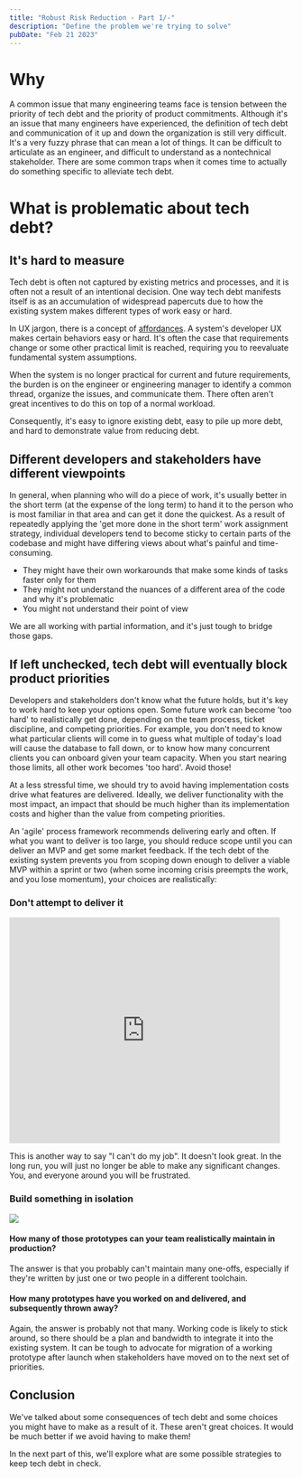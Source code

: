 ```yaml
---
title: "Robust Risk Reduction - Part 1/-"
description: "Define the problem we're trying to solve"
pubDate: "Feb 21 2023"
---
```


# Why

A common issue that many engineering teams face is tension between the priority of tech debt and the priority of
product commitments. Although it's an issue that many engineers have experienced, the definition of tech debt and
communication of it up and down the organization is still very difficult. It's a very fuzzy phrase that can mean a lot of things.
It can be difficult to articulate as an engineer, and difficult to understand as a nontechnical stakeholder. There are
some common traps when it comes time to actually do something specific to alleviate tech debt.

# What is problematic about tech debt?

## It's hard to measure

Tech debt is often not captured by existing metrics and processes, and it is often not a result of an intentional decision.
One way tech debt manifests itself is as an accumulation of widespread papercuts due to how the existing system makes different
types of work easy or hard.

In UX jargon, there is a concept of
[affordances](https://uxplanet.org/ux-design-glossary-how-to-use-affordances-in-user-interfaces-393c8e9686e4). A system's
developer UX makes certain behaviors easy or hard. It's often the case that requirements change or some other practical limit
is reached, requiring you to reevaluate fundamental system assumptions.

When the system is no longer practical for current and future requirements, the burden is on the engineer or engineering manager
to identify a common thread, organize the issues, and communicate them. There often aren't great incentives to do this on top
of a normal workload.

Consequently, it's easy to ignore existing debt, easy to pile up more debt, and hard to demonstrate value from reducing debt.

## Different developers and stakeholders have different viewpoints

In general, when planning who will do a piece of work, it's usually better in the short term (at the expense of the long term)
to hand it to the person who is most familiar in that area and can get it done the quickest. As a result of repeatedly
applying the 'get more done in the short term' work assignment strategy, individual developers tend to become sticky to certain
parts of the codebase and might have differing views about what's painful and time-consuming.

- They might have their own workarounds that make some kinds of tasks faster only for them
- They might not understand the nuances of a different area of the code and why it's problematic
- You might not understand their point of view

We are all working with partial information, and it's just tough to bridge those gaps.

## If left unchecked, tech debt will eventually block product priorities

Developers and stakeholders don't know what the future holds, but it's key to work hard to keep your options open. Some future
work can become 'too hard' to realistically get done, depending on the team process, ticket discipline, and competing priorities.
For example, you don't need to know what particular clients will come in to guess what multiple of today's load will cause the
database to fall down, or to know how many concurrent clients you can onboard given your team capacity. When you start nearing
those limits, all other work becomes 'too hard'. Avoid those!

At a less stressful time, we should try to avoid having implementation costs drive what features are delivered. Ideally, we
deliver functionality with the most impact, an impact that should be much higher than its implementation costs and higher
than the value from competing priorities.

An 'agile' process framework recommends delivering early and often. If what you want to deliver is too large, you should reduce scope until
you can deliver an MVP and get some market feedback. If the tech debt of the existing system prevents you from scoping down enough to deliver
a viable MVP within a sprint or two (when some incoming crisis preempts the work, and you lose momentum), your choices are realistically:

### Don't attempt to deliver it

<iframe src="https://giphy.com/embed/Yycc82XEuWDaLLi2GV" width="480" height="400" frameBorder="0" class="giphy-embed mx-auto" allowFullScreen></iframe>

This is another way to say "I can't do my job". It doesn't look great. In the long run, you will just no longer be able to make any
significant changes. You, and everyone around you will be frustrated.

### Build something in isolation

<img class="mx-auto" src="https://imgs.xkcd.com/comics/standards.png" />

#### How many of those prototypes can your team realistically maintain in production?

The answer is that you probably can't maintain many one-offs, especially if they're written by just one or two people in a
different toolchain.

#### How many prototypes have you worked on and delivered, and subsequently thrown away?

Again, the answer is probably not that many. Working code is likely to stick around, so there should be a
plan and bandwidth to integrate it into the existing system. It can be tough to advocate for migration
of a working prototype after launch when stakeholders have moved on to the next set of priorities.

## Conclusion

We've talked about some consequences of tech debt and some choices you might have to make as a result of it.
These aren't great choices. It would be much better if we avoid having to make them!

In the next part of this, we'll explore what are some possible strategies to keep tech debt in check.
